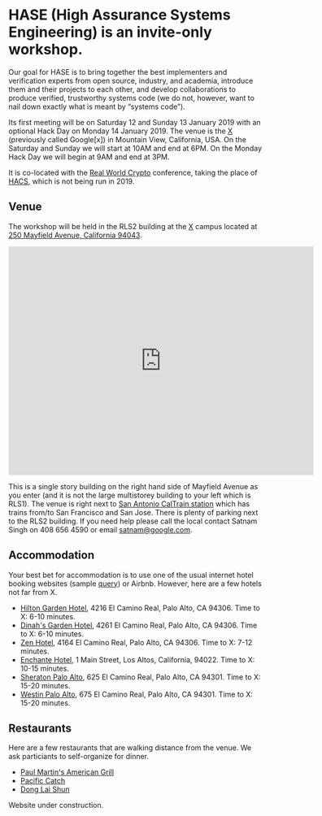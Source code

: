 # HASE (High Assurance Systems Engineering) is an invite-only workshop.

Our goal for HASE is to bring together the best implementers and verification experts from open source, industry, and academia, introduce them and their projects to each other, and develop collaborations to produce verified, trustworthy systems code (we do not, however, want to nail down exactly what is meant by “systems code”).


Its first meeting will be on Saturday 12 and Sunday 13 January 2019 with an optional Hack Day on Monday 14 January 2019. The venue is the [X](https://x.company/) (previously called Google[x]) in Mountain View, California, USA.
On the Saturday and Sunday we will start at 10AM and end at 6PM. On the Monday Hack Day we will begin at 9AM and end at 3PM.

It is co-located with the [Real World Crypto](https://rwc.iacr.org/) conference, taking the place of [HACS](HACS-workshop.github.io), which is not being run in 2019.

## Venue
The workshop will be held in the RLS2 building at the [X](https://x.company/) campus located at [250 Mayfield Avenue, California 94043](https://goo.gl/maps/tVLjsRE1j4n).

<iframe src="https://www.google.com/maps/embed?pb=!1m18!1m12!1m3!1d3169.2671109286807!2d-122.10698444888573!3d37.4071609408976!2m3!1f0!2f0!3f0!3m2!1i1024!2i768!4f13.1!3m3!1m2!1s0x808fb0a048c1bf45%3A0xe8728bfe8b72b330!2sGoogle+Building+RLS2%2C+250+Mayfield+Ave%2C+Mountain+View%2C+CA+94043!5e0!3m2!1sen!2sus!4v1544762712385" width="600" height="450" frameborder="0" style="border:0" allowfullscreen></iframe>

This is a single story building on the right hand
side of Mayfield Avenue as you enter (and it is not the large multistorey building to your left which is RLS1). The venue is right next to [San Antonio CalTrain station](http://www.caltrain.com/stations/sanantoniostation.html)
which has trains from/to San Francisco and San Jose. There is plenty of parking next to the RLS2 building.
If you need help please call the local contact Satnam Singh on 408 656 4590 or email satnam@google.com.

## Accommodation
Your best bet for accommodation is to use one of the usual internet hotel booking websites
(sample [query](https://www.google.com/maps/search/hotels/@37.4074635,-122.1140823,15z/data=!4m7!2m6!5m4!5m3!1s2019-01-11!2i3!3i1!6e3))
 or Airbnb. However, here are a few hotels not far from X.

* [Hilton Garden Hotel](https://hiltongardeninn3.hilton.com/en/hotels/california/hilton-garden-inn-palo-alto-PAOCRGI), 4216 El Camino Real, Palo Alto, CA 94306. Time to X: 6-10 minutes.
* [Dinah's Garden Hotel](https://www.dinahshotel.com), 4261 El Camino Real, Palo Alto, CA 94306. Time to X: 6-10 minutes.
* [Zen Hotel](http://www.thezenhotel.com), 4164 El Camino Real, Palo Alto, CA  94306. Time to X: 7-12 minutes.
* [Enchante Hotel](https://www.enchantehotel.com/), 1 Main Street, Los Altos, California, 94022. Time to X:  10-15 minutes. 
* [Sheraton Palo Alto](https://www.marriott.com/hotels/travel/sjcsi-sheraton-palo-alto-hotel/), 625 El Camino Real, Palo Alto, CA 94301. Time to X: 15-20 minutes.
* [Westin Palo Alto](https://www.marriott.com/hotels/travel/sjcwp-the-westin-palo-alto/), 675 El Camino Real, Palo Alto, CA 94301. Time to X: 15-20 minutes.

## Restaurants
Here are a few restaurants that are walking distance from the venue. We ask particiants to self-organize for dinner.

* [Paul Martin's American Grill](https://paulmartinsamericangrill.com)
* [Pacific Catch](https://pacificcatch.com/locations/mountain-view)
* [Dong Lai Shun](http://www.donglaishunca.com)

Website under construction.
